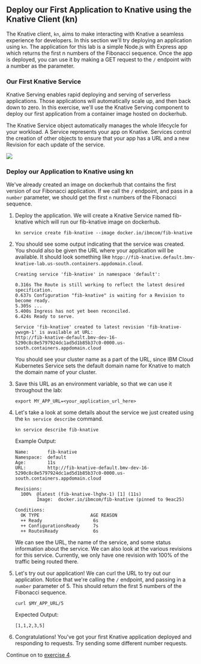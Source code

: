 ## Deploy our First Application to Knative using the Knative Client (kn)
The Knative client, `kn`, aims to make interacting with Knative a seamless experience for developers. In this section we'll try deploying an application using `kn`. The application for this lab is a simple Node.js with Express app which returns the first n numbers of the Fibonacci sequence. Once the app is deployed, you can use it by making a GET request to the `/` endpoint with a number as the parameter. 

### Our First Knative Service
Knative Serving enables rapid deploying and serving of serverless applications. Those applications will automatically scale up, and then back down to zero. In this exercise, we'll use the Knative Serving component to deploy our first application from a container image hosted on dockerhub. 

The Knative Service object automatically manages the whole lifecycle for your workload. A Service represents your app on Knative. Services control the creation of other objects to ensure that your app has a URL and a new Revision for each update of the service.

![](https://github.com/knative/serving/raw/master/docs/spec/images/fibknativev1.png)

### Deploy our Application to Knative using kn
We've already created an image on dockerhub that contains the first version of our Fibonacci application. If we call the `/` endpoint, and pass in a `number` parameter, we should get the first `n` numbers of the Fibonacci sequence.

1. Deploy the application. We will create a Knative Service named fib-knative which will run our fib-knative image on dockerhub.

    ```
    kn service create fib-knative --image docker.io/ibmcom/fib-knative
    ```

2. You should see some output indicating that the service was created. You should also be given the URL where your application will be available. It should look something like `htpp://fib-knative.default.bmv-knative-lab.us-south.containers.appdomain.cloud`. 

    ```
    Creating service 'fib-knative' in namespace 'default':

    0.316s The Route is still working to reflect the latest desired specification.
    0.637s Configuration "fib-knative" is waiting for a Revision to become ready.
    5.305s ...
    5.400s Ingress has not yet been reconciled.
    6.424s Ready to serve.

    Service 'fib-knative' created to latest revision 'fib-knative-ywvgm-1' is available at URL:
    http://fib-knative-default.bmv-dev-16-5290c8c8e5797924dc1ad5d1b85b37c0-0000.us-south.containers.appdomain.cloud
    ```

    You should see your cluster name as a part of the URL, since IBM Cloud Kubernetes Service sets the default domain name for Knative to match the domain name of your cluster.

3. Save this URL as an environment variable, so that we can use it throughout the lab:

    ```
    export MY_APP_URL=<your_application_url_here>
    ```

4. Let's take a look at some details about the service we just created using the `kn service describe` command.

    ```
    kn service describe fib-knative
    ```

    Example Output:
    ```
    Name:       fib-knative
    Namespace:  default
    Age:        11s
    URL:        http://fib-knative-default.bmv-dev-16-5290c8c8e5797924dc1ad5d1b85b37c0-0000.us-south.containers.appdomain.cloud

    Revisions:  
      100%  @latest (fib-knative-lhghx-1) [1] (11s)
            Image:  docker.io/ibmcom/fib-knative (pinned to 9eac25)

    Conditions:  
      OK TYPE                   AGE REASON
      ++ Ready                   6s 
      ++ ConfigurationsReady     7s 
      ++ RoutesReady             6s 
    ```

    We can see the URL, the name of the service, and some status information about the service. We can also look at the various revisions for this service. Currently, we only have one revision with 100% of the traffic being routed there.

5. Let's try out our application! We can curl the URL to try out our application. Notice that we're calling the `/` endpoint, and passing in a `number` parameter of 5. This should return the first 5 numbers of the Fibonacci sequence.

    ```
    curl $MY_APP_URL/5
    ```

    Expected Output:
    ```
    [1,1,2,3,5]
    ```

6. Congratulations! You've got your first Knative application deployed and responding to requests. Try sending some different number requests.

Continue on to [exercise 4](../exercise-4/README.md).